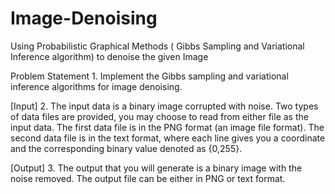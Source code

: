 # Image-Denoising
Using Probabilistic Graphical Methods ( Gibbs Sampling and Variational Inference algorithm) to denoise the given Image

Problem Statement
          1.  Implement the Gibbs sampling and variational inference algorithms for image denoising.

  [Input] 2.  The input data is a binary image corrupted with noise. Two types of data files are provided, you may choose to read 
          from either file as the input data. The first data file is in the PNG format (an image file format). The second data
          file is in the text format, where each line gives you a coordinate and the corresponding binary value denoted as 
          {0,255}.
          
  [Output] 3. The output that you will generate is a binary image with the noise removed. The output file can be either in PNG 
           or text format.
